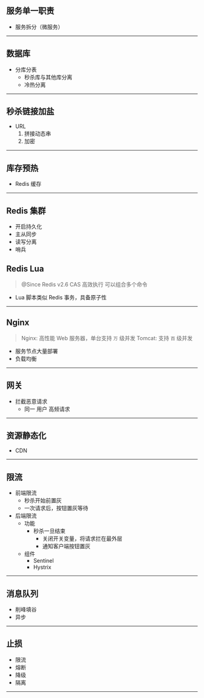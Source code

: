 ## 服务单一职责

* 服务拆分（微服务）

---

## 数据库

* 分库分表
    * 秒杀库与其他库分离
    * 冷热分离

---

## 秒杀链接加盐

* URL 
    1. 拼接动态串
    1. 加密

---

## 库存预热

* Redis 缓存

---

## Redis 集群

* 开启持久化
* 主从同步
* 读写分离
* 哨兵

## Redis Lua

> @Since Redis v2.6
> CAS 高效执行
> 可以组合多个命令

* Lua 脚本类似 Redis 事务，具备原子性

---

## Nginx

> Nginx: 高性能 Web 服务器，单台支持 `万` 级并发
> Tomcat: 支持 `百` 级并发

* 服务节点大量部署
* 负载均衡

---

## 网关

* 拦截恶意请求
    * 同一 用户 高频请求

---

## 资源静态化

* CDN

---

## 限流

* 前端限流
    * 秒杀开始前置灰
    * 一次请求后，按钮置灰等待
* 后端限流
    * 功能
        * 秒杀一旦结束
            * 关闭开关变量，将请求拦在最外层
            * 通知客户端按钮置灰
    * 组件
        * Sentinel
        * Hystrix

---

## 消息队列

* 削峰填谷
* 异步

---

## 止损

* 限流
* 熔断
* 降级
* 隔离

---
